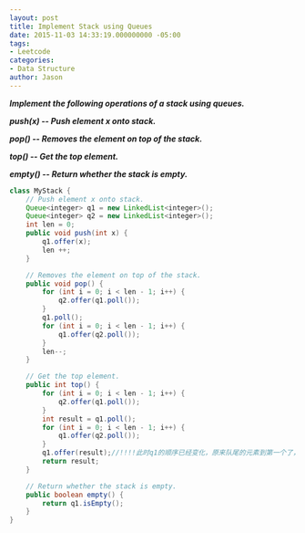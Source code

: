 ```yaml
---
layout: post
title: Implement Stack using Queues
date: 2015-11-03 14:33:19.000000000 -05:00
tags:
- Leetcode
categories:
- Data Structure
author: Jason
---
```

<p><strong><em>Implement the following operations of a stack using queues.</p>

push(x) -- Push element x onto stack.</p>
pop() -- Removes the element on top of the stack.</p>
top() -- Get the top element.</p>
empty() -- Return whether the stack is empty.</em></strong></p>
``` java
class MyStack {
    // Push element x onto stack.
    Queue<integer> q1 = new LinkedList<integer>();
    Queue<integer> q2 = new LinkedList<integer>();
    int len = 0;
    public void push(int x) {
        q1.offer(x);
        len ++;
    }

    // Removes the element on top of the stack.
    public void pop() {
        for (int i = 0; i < len - 1; i++) {
            q2.offer(q1.poll());
        }
        q1.poll();
        for (int i = 0; i < len - 1; i++) {
            q1.offer(q2.poll());
        }
        len--;
    }

    // Get the top element.
    public int top() {
        for (int i = 0; i < len - 1; i++) {
            q2.offer(q1.poll());
        }
        int result = q1.poll();
        for (int i = 0; i < len - 1; i++) {
            q1.offer(q2.poll());
        }
        q1.offer(result);//!!!!此时q1的顺序已经变化，原来队尾的元素到第一个了，需要归位
        return result;
    }

    // Return whether the stack is empty.
    public boolean empty() {
        return q1.isEmpty();
    }
}
```
